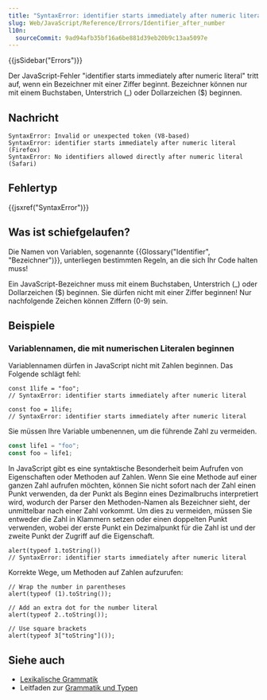 ```yaml
---
title: "SyntaxError: identifier starts immediately after numeric literal"
slug: Web/JavaScript/Reference/Errors/Identifier_after_number
l10n:
  sourceCommit: 9ad94afb35bf16a6be881d39eb20b9c13aa5097e
---
```


{{jsSidebar("Errors")}}

Der JavaScript-Fehler "identifier starts immediately after numeric literal" tritt auf, wenn ein Bezeichner mit einer Ziffer beginnt. Bezeichner können nur mit einem Buchstaben, Unterstrich (\_) oder Dollarzeichen ($) beginnen.

## Nachricht

```plain
SyntaxError: Invalid or unexpected token (V8-based)
SyntaxError: identifier starts immediately after numeric literal (Firefox)
SyntaxError: No identifiers allowed directly after numeric literal (Safari)
```

## Fehlertyp

{{jsxref("SyntaxError")}}

## Was ist schiefgelaufen?

Die Namen von Variablen, sogenannte {{Glossary("Identifier", "Bezeichner")}}, unterliegen bestimmten Regeln, an die sich Ihr Code halten muss!

Ein JavaScript-Bezeichner muss mit einem Buchstaben, Unterstrich (\_) oder Dollarzeichen ($) beginnen. Sie dürfen nicht mit einer Ziffer beginnen! Nur nachfolgende Zeichen können Ziffern (0-9) sein.

## Beispiele

### Variablennamen, die mit numerischen Literalen beginnen

Variablennamen dürfen in JavaScript nicht mit Zahlen beginnen. Das Folgende schlägt fehl:

```js-nolint example-bad
const 1life = "foo";
// SyntaxError: identifier starts immediately after numeric literal

const foo = 1life;
// SyntaxError: identifier starts immediately after numeric literal
```

Sie müssen Ihre Variable umbenennen, um die führende Zahl zu vermeiden.

```js example-good
const life1 = "foo";
const foo = life1;
```

In JavaScript gibt es eine syntaktische Besonderheit beim Aufrufen von Eigenschaften oder Methoden auf Zahlen. Wenn Sie eine Methode auf einer ganzen Zahl aufrufen möchten, können Sie nicht sofort nach der Zahl einen Punkt verwenden, da der Punkt als Beginn eines Dezimalbruchs interpretiert wird, wodurch der Parser den Methoden-Namen als Bezeichner sieht, der unmittelbar nach einer Zahl vorkommt. Um dies zu vermeiden, müssen Sie entweder die Zahl in Klammern setzen oder einen doppelten Punkt verwenden, wobei der erste Punkt ein Dezimalpunkt für die Zahl ist und der zweite Punkt der Zugriff auf die Eigenschaft.

```js-nolint example-bad
alert(typeof 1.toString())
// SyntaxError: identifier starts immediately after numeric literal
```

Korrekte Wege, um Methoden auf Zahlen aufzurufen:

```js-nolint example-good
// Wrap the number in parentheses
alert(typeof (1).toString());

// Add an extra dot for the number literal
alert(typeof 2..toString());

// Use square brackets
alert(typeof 3["toString"]());
```

## Siehe auch

- [Lexikalische Grammatik](/de/docs/Web/JavaScript/Reference/Lexical_grammar)
- Leitfaden zur [Grammatik und Typen](/de/docs/Web/JavaScript/Guide/Grammar_and_types)
